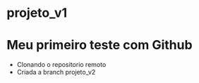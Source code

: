 # projeto_v1
# Meu primeiro teste com Github
 - Clonando o repositorio remoto
 - Criada a branch projeto_v2